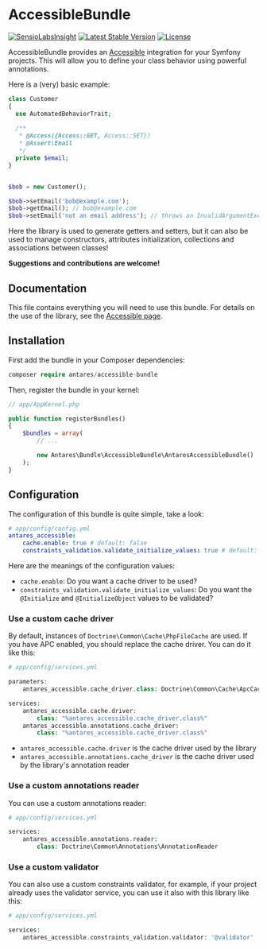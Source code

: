 # AccessibleBundle

[![SensioLabsInsight](https://insight.sensiolabs.com/projects/14520d55-b261-4493-be8a-dae6acde74a6/mini.png)](https://insight.sensiolabs.com/projects/14520d55-b261-4493-be8a-dae6acde74a6)
[![Latest Stable Version](https://poser.pugx.org/antares/accessible-bundle/v/stable)](https://packagist.org/packages/antares/accessible-bundle)
[![License](https://poser.pugx.org/antares/accessible/license)](https://packagist.org/packages/antares/accessible-bundle)

AccessibleBundle provides an [Accessible](https://github.com/antares993/Accessible) integration for your Symfony projects. This will allow you to define your class behavior using powerful annotations.

Here is a (very) basic example:

```php
class Customer
{
  use AutomatedBehaviorTrait;
  
  /**
   * @Access({Access::GET, Access::SET})
   * @Assert\Email
   */
  private $email;
}


$bob = new Customer();

$bob->setEmail('bob@example.com');
$bob->getEmail(); // bob@example.com
$bob->setEmail('not an email address'); // throws an InvalidArgumentException
```

Here the library is used to generate getters and setters, but it can also be used to manage constructors, attributes initialization, collections and associations between classes!

**Suggestions and contributions are welcome!**

## Documentation

This file contains everything you will need to use this bundle. For details on the use of the library, see the [Accessible page](https://github.com/antares993/Accessible).

## Installation

First add the bundle in your Composer dependencies:

```php
composer require antares/accessible-bundle
```

Then, register the bundle in your kernel:

```php
// app/AppKernel.php

public function registerBundles()
{
    $bundles = array(
        // ...

        new Antares\Bundle\AccessibleBundle\AntaresAccessibleBundle()
    );
}
```

## Configuration

The configuration of this bundle is quite simple, take a look:

```yaml
# app/config/config.yml
antares_accessible:
    cache.enable: true # default: false
    constraints_validation.validate_initialize_values: true # default: %kernel.debug%
```

Here are the meanings of the configuration values:
- `cache.enable`: Do you want a cache driver to be used?
- `constraints_validation.validate_initialize_values`: Do you want the `@Initialize` and `@InitializeObject` values to be validated?

### Use a custom cache driver

By default, instances of `Doctrine\Common\Cache\PhpFileCache` are used. If you have APC enabled, you should replace the cache driver. You can do it like this:

```php
# app/config/services.yml

parameters:
    antares_accessible.cache_driver.class: Doctrine\Common\Cache\ApcCache

services:
    antares_accessible.cache.driver:
        class: "%antares_accessible.cache_driver.class%"
    antares_accessible.annotations.cache_driver:
        class: "%antares_accessible.cache_driver.class%"
```

- `antares_accessible.cache.driver` is the cache driver used by the library
- `antares_accessible.annotations.cache_driver` is the cache driver used by the library's annotation reader

### Use a custom annotations reader

You can use a custom annotations reader:

```php
# app/config/services.yml

services:
    antares_accessible.annotations.reader:
        class: Doctrine\Common\Annotations\AnnotationReader
```

### Use a custom validator

You can also use a custom constraints validator, for example, if your project already uses the validator service, you can use it also with this library like this:

```php
# app/config/services.yml

services:
    antares_accessible.constraints_validation.validator: '@validator'
```
